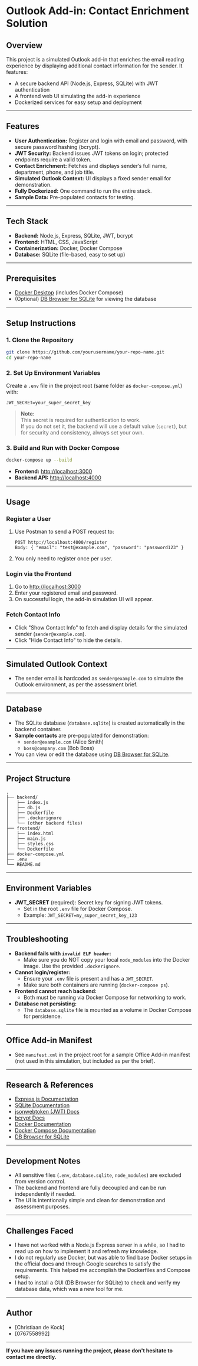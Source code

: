 # Outlook Add-in: Contact Enrichment Solution

## Overview

This project is a simulated Outlook add-in that enriches the email reading experience by displaying additional contact information for the sender. It features:
- A secure backend API (Node.js, Express, SQLite) with JWT authentication
- A frontend web UI simulating the add-in experience
- Dockerized services for easy setup and deployment

---

## Features

- **User Authentication:** Register and login with email and password, with secure password hashing (bcrypt).
- **JWT Security:** Backend issues JWT tokens on login; protected endpoints require a valid token.
- **Contact Enrichment:** Fetches and displays sender’s full name, department, phone, and job title.
- **Simulated Outlook Context:** UI displays a fixed sender email for demonstration.
- **Fully Dockerized:** One command to run the entire stack.
- **Sample Data:** Pre-populated contacts for testing.

---

## Tech Stack

- **Backend:** Node.js, Express, SQLite, JWT, bcrypt
- **Frontend:** HTML, CSS, JavaScript
- **Containerization:** Docker, Docker Compose
- **Database:** SQLite (file-based, easy to set up)

---

## Prerequisites

- [Docker Desktop](https://www.docker.com/products/docker-desktop/) (includes Docker Compose)
- (Optional) [DB Browser for SQLite](https://sqlitebrowser.org/) for viewing the database

---

## Setup Instructions

### 1. **Clone the Repository**

```bash
git clone https://github.com/yourusername/your-repo-name.git
cd your-repo-name
```

### 2. **Set Up Environment Variables**

Create a `.env` file in the project root (same folder as `docker-compose.yml`) with:

```
JWT_SECRET=your_super_secret_key
```

> **Note:**  
> This secret is required for authentication to work.  
> If you do not set it, the backend will use a default value (`secret`), but for security and consistency, always set your own.

### 3. **Build and Run with Docker Compose**

```bash
docker-compose up --build
```

- **Frontend:** [http://localhost:3000](http://localhost:3000)
- **Backend API:** [http://localhost:4000](http://localhost:4000)

---

## Usage

### **Register a User**

1. Use Postman to send a POST request to:
   ```
   POST http://localhost:4000/register
   Body: { "email": "test@example.com", "password": "password123" }
   ```
2. You only need to register once per user.

### **Login via the Frontend**

1. Go to [http://localhost:3000](http://localhost:3000)
2. Enter your registered email and password.
3. On successful login, the add-in simulation UI will appear.

### **Fetch Contact Info**

- Click "Show Contact Info" to fetch and display details for the simulated sender (`sender@example.com`).
- Click "Hide Contact Info" to hide the details.

---

## Simulated Outlook Context

- The sender email is hardcoded as `sender@example.com` to simulate the Outlook environment, as per the assessment brief.

---

## Database

- The SQLite database (`database.sqlite`) is created automatically in the backend container.
- **Sample contacts** are pre-populated for demonstration:
  - `sender@example.com` (Alice Smith)
  - `boss@company.com` (Bob Boss)
- You can view or edit the database using [DB Browser for SQLite](https://sqlitebrowser.org/).

---

## Project Structure

```
.
├── backend/
│   ├── index.js
│   ├── db.js
│   ├── Dockerfile
│   ├── .dockerignore
│   └── (other backend files)
├── frontend/
│   ├── index.html
│   ├── main.js
│   ├── styles.css
│   └── Dockerfile
├── docker-compose.yml
├── .env
└── README.md
```

---

## Environment Variables

- **JWT_SECRET** (required): Secret key for signing JWT tokens.
  - Set in the root `.env` file for Docker Compose.
  - Example: `JWT_SECRET=my_super_secret_key_123`

---

## Troubleshooting

- **Backend fails with `invalid ELF header`:**
  - Make sure you do NOT copy your local `node_modules` into the Docker image. Use the provided `.dockerignore`.
- **Cannot login/register:**  
  - Ensure your `.env` file is present and has a `JWT_SECRET`.
  - Make sure both containers are running (`docker-compose ps`).
- **Frontend cannot reach backend:**  
  - Both must be running via Docker Compose for networking to work.
- **Database not persisting:**  
  - The `database.sqlite` file is mounted as a volume in Docker Compose for persistence.

---

## Office Add-in Manifest

- See `manifest.xml` in the project root for a sample Office Add-in manifest (not used in this simulation, but included as per the brief).

---

## Research & References

- [Express.js Documentation](https://expressjs.com/)
- [SQLite Documentation](https://www.sqlite.org/docs.html)
- [jsonwebtoken (JWT) Docs](https://github.com/auth0/node-jsonwebtoken)
- [bcrypt Docs](https://github.com/kelektiv/node.bcrypt.js)
- [Docker Documentation](https://docs.docker.com/)
- [Docker Compose Documentation](https://docs.docker.com/compose/)
- [DB Browser for SQLite](https://sqlitebrowser.org/)

---

## Development Notes

- All sensitive files (`.env`, `database.sqlite`, `node_modules`) are excluded from version control.
- The backend and frontend are fully decoupled and can be run independently if needed.
- The UI is intentionally simple and clean for demonstration and assessment purposes.

---

## Challenges Faced

- I have not worked with a Node.js Express server in a while, so I had to read up on how to implement it and refresh my knowledge.
- I do not regularly use Docker, but was able to find base Docker setups in the official docs and through Google searches to satisfy the requirements. This helped me accomplish the Dockerfiles and Compose setup.
- I had to install a GUI (DB Browser for SQLite) to check and verify my database data, which was a new tool for me.

---

## Author

- [Christiaan de Kock]
- [0767558992]

---


**If you have any issues running the project, please don't hesitate to contact me directly.**
